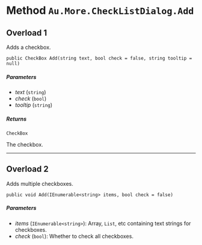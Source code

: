# Method `Au.More.CheckListDialog.Add`

## Overload 1

Adds a checkbox.

```
public CheckBox Add(string text, bool check = false, string tooltip = null)
```

##### Parameters

- *text*  (`string`)
- *check*  (`bool`)
- *tooltip*  (`string`)

##### Returns

`CheckBox`

The checkbox.

* * *

## Overload 2

Adds multiple checkboxes.

```
public void Add(IEnumerable<string> items, bool check = false)
```

##### Parameters

- *items*  (`IEnumerable<string>`):
    Array, `List`, etc containing text strings for checkboxes.
- *check*  (`bool`):
    Whether to check all checkboxes.